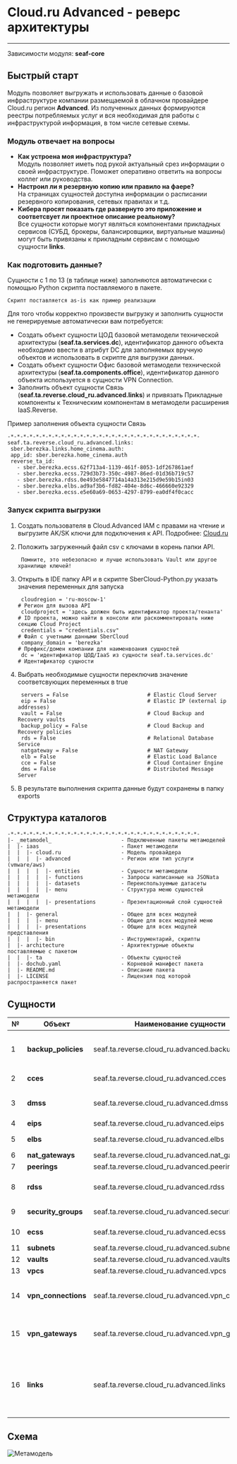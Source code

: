 # Cloud.ru Advanced - реверс архитектуры 
***
Зависимости модуля: **seaf-core**
## Быстрый старт

Модуль позволяет выгружать и использовать данные о базовой инфраструктуре компании размещаемой в облачном провайдере Cloud.ru регион **Advanced**.
Из полученных данных формируются реестры потребляемых услуг и вся необходимая для работы с инфраструктурой информация, в том числе сетевые схемы.

### Модуль отвечает на вопросы
- **Как устроена моя инфраструктура?**  
  Модуль позволяет иметь под рукой актуальный срез информации о своей инфраструктуре. Поможет оперативно ответить на вопросы коллег или руководства.
- **Настроил ли я резервную копию или правило на фаере?**  
  На страницах сущностей доступна информации о расписании резервного копирования, сетевых правилах и т.д.
- **Кибера просят показать где развернуто это приложение и соответсвует ли проектное описание реальному?**  
  Все сущности которые могут являться компонентами прикладных сервисов (СУБД, брокеры, балансировщики, виртуальные машины) могут быть привязаны к прикладным сервисам с помощью сущности **links**.

### Как подготовить данные?

Сущности с 1 по 13 (в таблице ниже) заполняются автоматически с помощью Python скрипта поставляемого в пакете.

    Скрипт поставляется as-is как пример реализации  


Для того чтобы корректно произвести выгрузку и заполнить сущности не генерируемые автоматически вам потребуется:
- Создать объект сущности ЦОД базовой метамодели технической архитектуры (**seaf.ta.services.dc**), идентификатор данного объекта необходимо ввести в атрибут DC для заполняемых вручную объектов и использовать в скрипте для выгрузки данных.
- Создать объект сущности Офис базовой метамодели технической архитектуры (**seaf.ta.components.office**), идентификатор данного объекта используется в сущности VPN Connection.
- Заполнить объект сущности Связь (**seaf.ta.reverse.cloud_ru.advanced.links**) и привязать Прикладные компоненты к Техническим компонентам в метамодели расширения IaaS.Reverse.

Пример заполнения объекта сущности Связь

    -*-*-*-*-*-*-*-*-*-*-*-*-*-*-*-*-*-*-*-*-*-*-*-*-*-*-*-*-*-*-
    seaf.ta.reverse.cloud_ru.advanced.links:
     sber.berezka.links.home_cinema.auth:
     app_id: sber.berezka.home_cinema.auth
     reverse_ta_id:
       - sber.berezka.ecss.62f713a4-1139-461f-8053-1df267861aef
       - sber.berezka.ecss.729d3b73-350c-4987-86ed-01d36b719c57
       - sber.berezka.rdss.0e493e5847714a14a313e215d9e59b15in03
       - sber.berezka.elbs.ad9af3b6-fd82-404e-8d6c-466660e92329
       - sber.berezka.ecss.e5e60a69-0653-4297-8799-ea0df4f0cacc

### Запуск скрипта выгрузки
1. Создать пользователя в Cloud.Advanced IAM с правами на чтение и выгрузите AK/SK ключи для подключения
к API. Подробнее: [Cloud.ru](https://support.hc.sbercloud.ru/en-us/devg/apisign/api-sign-provide-aksk.html)
2. Положить загруженный файл csv с ключами в корень папки API.

        Помните, это небезопасно и лучше использовать Vault или другое хранилище ключей!
3. Открыть в IDE папку API и в скрипте SberCloud-Python.py указать значения переменных для запуска

        cloudregion = 'ru-moscow-1'                                                 # Регион для вызова API
        cloudproject = 'здесь должен быть идентификатор проекта/тенанта'            # ID проекта, можно найти в консоли или раскомментировать ниже секцию Cloud Project
        credentials = "credentials.csv"                                             # Файл с учетными данными SberCloud
        company_domain = 'berezka'                                                  # Префикс/домен компании для наименвоания сущностей
        dc = 'идентификатор ЦОД/IaaS из сущности seaf.ta.services.dc'               # Идентификатор сущности
4. Выбрать необходимые сущности переключив значение соответсвующих переменных в true

        servers = False                         # Elastic Cloud Server
        eip = False                             # Elastic IP (external ip addresses)
        vault = False                           # Cloud Backup and Recovery vaults
        backup_policy = False                   # Cloud Backup and Recovery policies
        rds = False                             # Relational Database Service                     
        natgateway = False                      # NAT Gateway
        elb = False                             # Elastic Load Balance
        cce = False                             # Cloud Container Engine
        dms = False                             # Distributed Message Server
5. В результате выполнения скрипта данные будут сохранены в папку exports


## Структура каталогов
    -*-*-*-*-*-*-*-*-*-*-*-*-*-*-*-*-*-*-*-*-*-*-*-*-*-*-*-*-*-*-
    |- _metamodel_                      - Подключенные пакеты метамоделей
    |  |- iaas                          - Пакет метамодели
    |  |  |- cloud.ru                   - Модель провайдера
    |  |  |  |- advanced                - Регион или тип услуги (vmware/aws)
    |  |  |  |  |- entities             - Сущности метамодели
    |  |  |  |  |- functions            - Запросы написанные на JSONata
    |  |  |  |  |- datasets             - Переиспользуемые датасеты
    |  |  |  |  |- menu                 - Структура меню сущностей метамодели
    |  |  |  |  |- presentations        - Презентационный слой сущностей метамодели
    |  |  |- general                    - Общее для всех модулей 
    |  |  |  |- menu                    - Общие для всех модулей меню
    |  |  |  |- presentations           - Общие для всех модулей представления
    |  |  |  |- bin                     - Инструментарий, скрипты
    |  |- architecture                  - Архитектурные объекты поставляемые с пакетом
    |  |  |- ta                         - Объекты сущностей
    |  |- dochub.yaml                   - Корневой манифест пакета
    |  |- README.md                     - Описание пакета
    |  |- LICENSE                       - Лицензия под которой распространяется пакет

## Сущности

| №  | **Объект**          | **Наименование сущности**                          | **Описание**                                                                          |
|----|---------------------|----------------------------------------------------|---------------------------------------------------------------------------------------|
| 1  | **backup_policies** | 	seaf.ta.reverse.cloud_ru.advanced.backup_policies | 	Политики РК (расписания и привязка к vaults)                                         |
| 2  | **cces**            | 	seaf.ta.reverse.cloud_ru.advanced.cces	           | Кластеры kubernetes                                                                   |
| 3  | **dmss**            | 	seaf.ta.reverse.cloud_ru.advanced.dmss	           | Распределенные сервисы сообщений                                                      |
| 4  | **eips**            | 	seaf.ta.reverse.cloud_ru.advanced.eips	           | Elastic IPs                                                                           |
| 5  | **elbs**            | 	seaf.ta.reverse.cloud_ru.advanced.elbs	           | Elastic Load Balancers                                                                |
| 6  | **nat_gateways**    | 	seaf.ta.reverse.cloud_ru.advanced.nat_gateways	   | Nat Gateways                                                                          |
| 7  | **peerings**        | 	seaf.ta.reverse.cloud_ru.advanced.peerings	       | VPC Peerings                                                                          |
| 8  | **rdss**            | 	seaf.ta.reverse.cloud_ru.advanced.rdss	           | Relational Database Services                                                          |
| 9  | **security_groups** | 	seaf.ta.reverse.cloud_ru.advanced.security_groups | Группы безопасности                                                                   |
| 10 | **ecss**            | 	seaf.ta.reverse.cloud_ru.advanced.ecss            | Elastic Cloud Servers                                                                 |
| 11 | **subnets**         | 	seaf.ta.reverse.cloud_ru.advanced.subnets         | VPC Subnets                                                                           |
| 12 | **vaults**          | 	seaf.ta.reverse.cloud_ru.advanced.vaults          | Хранилища РК                                                                          |
| 13 | **vpcs**            | 	seaf.ta.reverse.cloud_ru.advanced.vpcs            | VPC                                                                                   |
| 14 | **vpn_connections** | 	seaf.ta.reverse.cloud_ru.advanced.vpn_connections | VPN соединения (заполняется вручную, нет API)                                         |
| 15 | **vpn_gateways**    | 	seaf.ta.reverse.cloud_ru.advanced.vpn_gateways    | VPN шлюзы (заполняется вручную, нет API)                                              |
| 16 | **links**           | seaf.ta.reverse.cloud_ru.advanced.links            | Сущность-связь прикладного компонента к техническому компоненту (заполняется вручную) |


## Схема
![Метамодель](@entity/seaf.ta.reverse.general/metamodel)